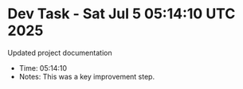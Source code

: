 # Dev Task - Sat Jul  5 05:14:10 UTC 2025
Updated project documentation
- Time: 05:14:10
- Notes: This was a key improvement step.
